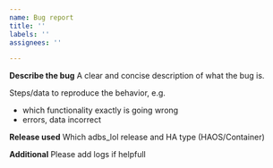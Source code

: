 ```yaml
---
name: Bug report
title: ''
labels: ''
assignees: ''

---
```


**Describe the bug**
A clear and concise description of what the bug is.

Steps/data to reproduce the behavior, e.g.
- which functionality exactly is going wrong
- errors, data incorrect

**Release used**
Which adbs_lol release and HA type (HAOS/Container)

**Additional**
Please add logs if helpfull
